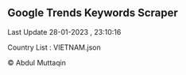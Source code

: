 

## Google Trends Keywords Scraper 
 
Last Update 28-01-2023 , 23:10:16

Country List :
VIETNAM.json



© Abdul Muttaqin 
